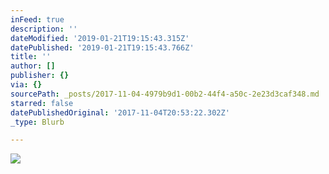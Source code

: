 ```yaml
---
inFeed: true
description: ''
dateModified: '2019-01-21T19:15:43.315Z'
datePublished: '2019-01-21T19:15:43.766Z'
title: ''
author: []
publisher: {}
via: {}
sourcePath: _posts/2017-11-04-4979b9d1-00b2-44f4-a50c-2e23d3caf348.md
starred: false
datePublishedOriginal: '2017-11-04T20:53:22.302Z'
_type: Blurb

---
```

![](https://the-grid-user-content.s3-us-west-2.amazonaws.com/25317dc6-5cfb-49ee-8d04-aa2b2beb1b49.jpg)